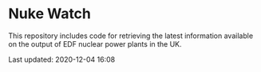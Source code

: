 # Nuke Watch

This repository includes code for retrieving the latest information available on the output of EDF nuclear power plants in the UK.

Last updated: 2020-12-04 16:08